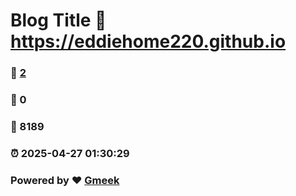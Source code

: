 # Blog Title :link: https://eddiehome220.github.io 
### :page_facing_up: [2](https://eddiehome220.github.io/tag.html) 
### :speech_balloon: 0 
### :hibiscus: 8189 
### :alarm_clock: 2025-04-27 01:30:29 
### Powered by :heart: [Gmeek](https://github.com/Meekdai/Gmeek)
